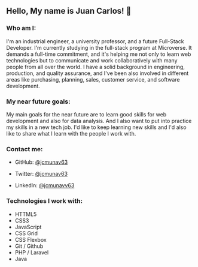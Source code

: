## Hello, My name is Juan Carlos! 👋

### Who am I:
I'm an industrial engineer, a university professor, and a future Full-Stack Developer.
I'm currently studying in the full-stack program at Microverse. It demands a full-time commitment, and it's helping me not only to learn web technologies but to communicate and work collaboratively with many people from all over the world.
I have a solid background in engineering, production, and quality assurance, and I've been also involved in different areas like purchasing, planning, sales, customer service, and software development.

### My near future goals:
My main goals for the near future are to learn good skills for web development and also for data analysis.
And I also want to put into practice my skills in a new tech job.
I'd like to keep learning new skills and I'd also like to share what I learn with the people I work with.

### Contact me:
- GitHub: [@jcmunav63](https://github.com/jcmunav63)

- Twitter: [@jcmunav63](https://twitter.com/jcmunav63)

- LinkedIn: [@jcmunavv63](https://www.linkedin.com/in/juan-carlos-mu%C3%B1oz-navarrete-5a15b6276/)

### Technologies I work with:
  - HTTML5
  - CSS3
  - JavaScript
  - CSS Grid
  - CSS Flexbox
  - Git / Github
  - PHP / Laravel
  - Java
